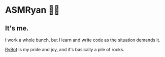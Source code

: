 # ASMRyan 🏳️‍🌈
## It's me.

I work a whole bunch, but I learn and write code as the situation demands it.

[RyBot](https://github.com/ASMRyan/RyBot) is my pride and joy, and it's basically a pile of rocks.


<!--
**ASMRyan/ASMRyan** is a ✨ _special_ ✨ repository because its `README.md` (this file) appears on your GitHub profile.

Here are some ideas to get you started:

- 🔭 I’m currently working on ...
- 🌱 I’m currently learning ...
- 👯 I’m looking to collaborate on ...
- 🤔 I’m looking for help with ...
- 💬 Ask me about ...
- 📫 How to reach me: ...
- 😄 Pronouns: ...
- ⚡ Fun fact: ...
-->
